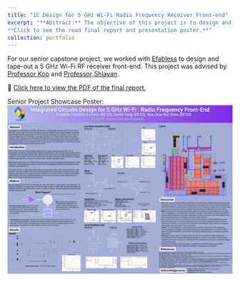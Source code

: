 ```yaml
---
title: "IC Design for 5 GHz Wi-Fi Radio Frequency Receiver Front-end"
excerpt: "**Abstract:** The objective of this project is to design and tape-out a working radio frequency (RF) front-end of a 5 GHz Wi-Fi receiver chip with a focus on linearity. Due to the significance of signal integrity, the receiver must be linear enough so that there is minimum distortion and power loss. Using the 130 nm SKY130 PDK in collaboration with NYDesign's I.C. program, Efabless, the blocks of the front-end (low-noise amplifier, mixer, oscillator) were simulated individually and as an overall system. While the simulation results for the overall system were not very promising, the individual blocks show comparable results (to existing designs) across parameters such as gain, linearity, noise and power. For next steps, we plan on designing a PCB to test the chips when they arrive.  
**Click to see the read final report and presentation poster.**"
collection: portfolio
---
```


For our senior capstone project, we worked with [Efabless](https://efabless.com/) to design and tape-out a 5 GHz Wi-Fi RF receiver front-end. This project was advised by [Professor Koo](https://cooper.edu/academics/people/ja-beom-koo) and [Professor Shlayan](https://cooper.edu/academics/people/neveen-shlayan). 

📄 [Click here to view the PDF of the final report.](/files/Senior_Project_Final_Report.pdf)

Senior Project Showcase Poster: 
![](/images/RF-Front-End-Final-Poster.png)

